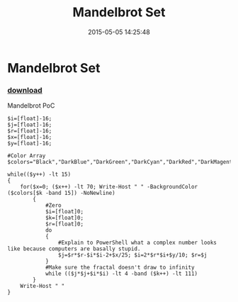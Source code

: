 ﻿---
pid:            5845
poster:         Zefram
title:          Mandelbrot Set
date:           2015-05-05 14:25:48
format:         posh
parent:         0
parent:         0

---

# Mandelbrot Set

### [download](5845.ps1)

Mandelbrot PoC

```posh
$i=[float]-16;
$j=[float]-16;
$r=[float]-16;
$x=[float]-16;
$y=[float]-16;

#Color Array
$colors="Black","DarkBlue","DarkGreen","DarkCyan","DarkRed","DarkMagenta","DarkYellow","Gray","DarkGray","Blue","Green","Cyan","Red","Magenta","Yellow","White" 

while(($y++) -lt 15) 
{ 
    for($x=0; ($x++) -lt 70; Write-Host " " -BackgroundColor ($colors[$k -band 15]) -NoNewline) 
		{ 
	        #Zero
			$i=[float]0;
			$k=[float]0;
			$r=[float]0; 
	        do
			{
				#Explain to PowerShell what a complex number looks like because computers are basally stupid.
				$j=$r*$r-$i*$i-2+$x/25; $i=2*$r*$i+$y/10; $r=$j
			}
			#Make sure the fractal doesn't draw to infinity
	        while (($j*$j+$i*$i) -lt 4 -band ($k++) -lt 111) 
	    } 
    Write-Host " "
} 
```
